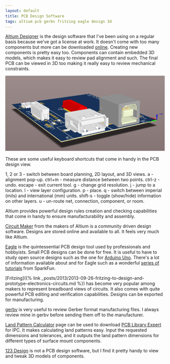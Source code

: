 ```yaml
---
layout: default
title: PCB Design Software
tags: altium pcb gerbv fritzing eagle design 3d
---
```


[Altium Designer](http://www.altium.com/altium-designer/) is the design software that I've been using on a regular basis because we've got a license at work. It doesn't come with too many components but more can be downloaded [online](https://designcontent.live.altium.com/). Creating new components is pretty easy too. Components can contain embedded 3D models, which makes it easy to review pad alignment and such. The final PCB can be viewed in 3D too making it really easy to review mechanical constraints.

![3D View in Altium Designer](/assets/img/altium-fixture-3d.png)

These are some useful keyboard shortcuts that come in handy in the PCB design view.

1, 2 or 3 - switch between board planning, 2D layout, and 3D views.
a - alignment pop-up.
ctrl+m - measure distance between two points.
ctrl-z - undo.
escape - exit current tool.
g - change grid resolution.
j - jump to a location.
l - view layer configuration.
p - place.
q - switch between imperial (mils) and international (mm) units.
shift-s - toggle (show/hide) information on other layers.
u - un-route net, connection, component, or room.

Altium provides powerful design rules creation and checking capabilities that come in handy to ensure manufacturability and assembly.

[Circuit Maker](http://circuitmaker.com/) from the makers of Altium is a community driven design software. Designs are stored online and available to all. It feels very much like Altium.

[Eagle](https://cadsoft.io/) is the quintessential PCB design tool used by professionals and hobbyists. Small PCB designs can be done for free. It is useful to have to study open source designs such as the one for [Arduino Uno](https://www.arduino.cc/en/Main/ArduinoBoardUno). There's a lot of information available about and for Eagle such as a wonderful [series of tutorials](https://learn.sparkfun.com/tutorials/how-to-install-and-setup-eagle) from SparkFun.

[Fritzing]({% link _posts/2013/2013-09-26-fritzing-to-design-and-prototype-electronics-circuits.md %}) has become very popular among makers to represent breadboard views of circuits. It also comes with quite powerful PCB editing and verification capabilities. Designs can be exported for manufacturing.

[gerbv](http://gerbv.geda-project.org/) is very useful to review Gerber format manufacturing files. I always review mine in gerbv before sending them off to the manufacturer.

[Land Pattern Calculator](http://www.ipc.org/ContentPage.aspx?pageid=Land-Pattern-Calculator) page can be used to download [PCB Library Expert](http://www.pcblibraries.com/LibraryExpert/) for IPC. It makes calculating land patterns easy. Input the requested dimensions and tolerances, and it outputs the land pattern dimensions for different types of surface mount components.

[123 Design](http://www.123dapp.com/design) is not a PCB design software, but I find it pretty handy to view and tweak 3D models of components.
